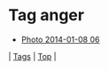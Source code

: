 <!--
title: Tag anger
date: 2020-06-28T15:26:59.303Z
tags:
-->
# Tag anger

 * [Photo 2014-01-08 06](72642091910.md)

| [Tags](tags.md) | [Top](index.md) |
